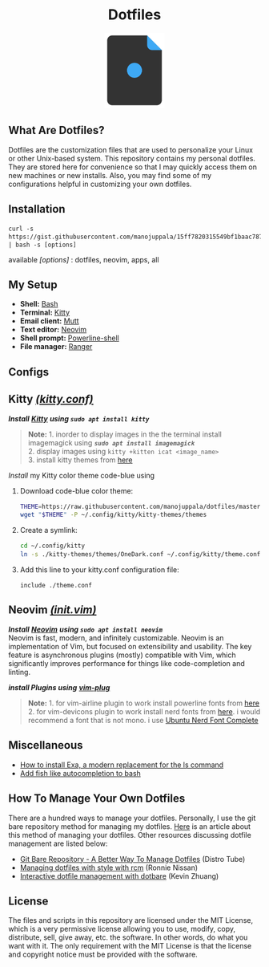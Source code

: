 <h1 align="center">Dotfiles</h1>
<p align="center">
  <img src="./dotfiles.png" alt="dotfiles" width="120"/>
</p>

## What Are Dotfiles?

Dotfiles are the customization files that are used to personalize your Linux or other Unix-based system. This repository contains my personal dotfiles. They are stored here for convenience so that I may quickly access them on new machines or new installs. Also, you may find some of my configurations helpful in customizing your own dotfiles.

## Installation

```
curl -s https://gist.githubusercontent.com/manojuppala/15ff7820315549bf1baac787f5f63777/raw/install.sh | bash -s [options]
```

available _[options]_ : dotfiles, neovim, apps, all

## My Setup

- **Shell:** [Bash](https://github.com/manojuppala/dotfiles/blob/master/.bashrc)
- **Terminal:** [Kitty](https://github.com/manojuppala/dotfiles/blob/master/.config/kitty/kitty.conf)
- **Email client:** [Mutt](https://github.com/manojuppala/dotfiles/blob/master/.config/mutt/mutt_rc)
- **Text editor:** [Neovim](https://github.com/manojuppala/dotfiles/blob/master/.config/nvim/init.vim)
- **Shell prompt:** [Powerline-shell](https://github.com/manojuppala/dotfiles/blob/master/.config/powerline-shell/config.json)
- **File manager:** [Ranger](https://github.com/manojuppala/dotfiles/blob/master/.config/ranger/rc.conf)

## Configs

## **Kitty** <u>[_(kitty.conf)_](https://github.com/manojuppala/dotfiles/blob/master/.config/kitty/kitty.conf)</u>

**_Install_** [**_Kitty_**](https://sw.kovidgoyal.net/kitty/) **_using `sudo apt install kitty`_**<br>

> **Note:** 1. inorder to display images in the the terminal install imagemagick using **_`sudo apt install imagemagick`_**<br> 2. display images using `kitty +kitten icat <image_name>` <br> 3. install kitty themes from [here](https://github.com/dexpota/kitty-themes)

_Install_ my Kitty color theme code-blue using<br>

1. Download code-blue color theme:

   ```bash
   THEME=https://raw.githubusercontent.com/manojuppala/dotfiles/master/.config/kitty/kitty-themes/themes/OneDark.conf
   wget "$THEME" -P ~/.config/kitty/kitty-themes/themes
   ```

2. Create a symlink:

   ```bash
   cd ~/.config/kitty
   ln -s ./kitty-themes/themes/OneDark.conf ~/.config/kitty/theme.conf
   ```

3. Add this line to your kitty.conf configuration file:

   ```
   include ./theme.conf
   ```

## **Neovim** <u>[_(init.vim)_](https://github.com/manojuppala/dotfiles/blob/master/.config/nvim/init.vim)</u>

**_Install_** [**_Neovim_**](https://github.com/neovim/neovim/wiki/Installing-Neovim) **_using `sudo apt install neovim`_**<br>
Neovim is fast, modern, and infinitely customizable. Neovim is an implementation of Vim, but focused on extensibility and usability. The key feature is asynchronous plugins (mostly) compatible with Vim, which significantly improves performance for things like code-completion and linting.<br>

**_install Plugins using_** [**_vim-plug_**](https://github.com/junegunn/vim-plug)

> **Note:** 1. for vim-airline plugin to work install powerline fonts from [here](https://github.com/powerline/fonts)<br> 2. for vim-devicons plugin to work install nerd fonts from [here](https://github.com/ryanoasis/nerd-fonts). i would recommend a font that is not mono. i use [Ubuntu Nerd Font Complete](https://github.com/ryanoasis/nerd-fonts/blob/master/patched-fonts/Ubuntu/Regular/complete/Ubuntu%20Nerd%20Font%20Complete.ttf)

## Miscellaneous

- [How to install Exa, a modern replacement for the ls command](https://ourcodeworld.com/articles/read/832/how-to-install-and-use-exa-a-modern-replacement-for-the-ls-command-in-ubuntu-16-04)
- [Add fish like autocompletion to bash](https://github.com/akinomyoga/ble.sh)

## How To Manage Your Own Dotfiles

There are a hundred ways to manage your dotfiles. Personally, I use the git bare repository method for managing my dotfiles. [Here](https://developer.atlassian.com/blog/2016/02/best-way-to-store-dotfiles-git-bare-repo/) is an article about this method of managing your dotfiles.
Other resources discussing dotfile management are listed below:

- [Git Bare Repository - A Better Way To Manage Dotfiles](https://www.youtube.com/watch?v=tBoLDpTWVOM&t=602s) (Distro Tube)
- [Managing dotfiles with style with rcm](https://distrotube.com/guest-articles/managing-dotfiles-with-rcm.html) (Ronnie Nissan)
- [Interactive dotfile management with dotbare](https://distrotube.com/guest-articles/interactive-dotfile-management-dotbare.html) (Kevin Zhuang)

## License

The files and scripts in this repository are licensed under the MIT License, which is a very permissive license allowing you to use, modify, copy, distribute, sell, give away, etc. the software. In other words, do what you want with it. The only requirement with the MIT License is that the license and copyright notice must be provided with the software.
